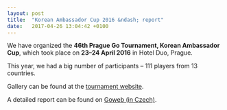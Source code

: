 ```yaml
---
layout: post
title:  "Korean Ambassador Cup 2016 &ndash; report"
date:   2017-04-26 13:04:42 +0100
---
```


We have organized  the **46th Prague Go Tournament, Korean Ambassador Cup**, which took place on **23&ndash;24 April 2016** in Hotel Duo, Prague.

This year, we had a big number of participants &ndash; 111 players from 13 countries.

Gallery can be found at the [tournament website](http://kac.pagoda.cz/gallery.html).

A detailed report can be found on [Goweb (in Czech)](http://goweb.cz/2017/praha-korean-ambassador-cup/).
